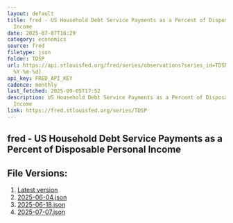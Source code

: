 ```yaml
---
layout: default
title: fred - US Household Debt Service Payments as a Percent of Disposable Personal
  Income
date: 2025-07-07T16:29
category: economics
source: fred
filetype: json
folder: TDSP
url: https://api.stlouisfed.org/fred/series/observations?series_id=TDSP&file_type=json&observation_end=[date
  %Y-%m-%d]
api_key: FRED_API_KEY
cadence: monthly
last_fetched: 2025-09-05T17:52
description: US Household Debt Service Payments as a Percent of Disposable Personal
  Income
link: https://fred.stlouisfed.org/series/TDSP
---
```


## fred - US Household Debt Service Payments as a Percent of Disposable Personal Income

<div id="data-chart"></div>
<div id="data-table"></div>
<script>
document.addEventListener('DOMContentLoaded', function(){
  ShowChart($('#data-chart'));
  SourceTabler($('#data-table'));
});
</script>

## File Versions:
1. [Latest version](./latest.json)
2. [2025-06-04.json](./2025-06-04.json)
3. [2025-06-18.json](./2025-06-18.json)
4. [2025-07-07.json](./2025-07-07.json)

